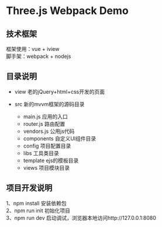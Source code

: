 # Three.js Webpack Demo

## 技术框架
框架使用：vue + iview  
脚手架：webpack + nodejs

## 目录说明

- view 老的jQuery+html+css开发的页面
- src 新的mvvm框架的源码目录

  - main.js 应用的入口
  - router.js 路由配置
  - vendors.js 公用js代码
  - components 自定义UI组件目录
  - config 项目配置目录
  - libs 工具类目录
  - template ejs的模板目录
  - views 项目模块目录
  
## 项目开发说明

1、npm install 安装依赖包  
2、npm run init 初始化项目  
3、npm run dev 启动调试，浏览器本地访问http://127.0.0.1:8080  